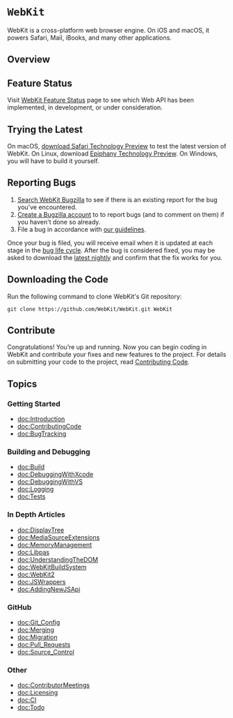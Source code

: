 # ``WebKit``

WebKit is a cross-platform web browser engine. On iOS and macOS, it powers Safari, Mail, iBooks, and many other applications.

## Overview

## Feature Status

Visit [WebKit Feature Status](https://webkit.org/status/) page to see which Web API has been implemented, in development, or under consideration.

## Trying the Latest

On macOS, [download Safari Technology Preview](https://webkit.org/downloads/) to test the latest version of WebKit. 
On Linux, download [Epiphany Technology Preview](https://webkitgtk.org/epiphany-tech-preview). 
On Windows, you will have to build it yourself.

## Reporting Bugs

1. [Search WebKit Bugzilla](https://bugs.webkit.org/query.cgi?format=specific&product=WebKit) to see if there is an existing report for the bug you've encountered.
2. [Create a Bugzilla account](https://bugs.webkit.org/createaccount.cgi) to to report bugs (and to comment on them) if you haven't done so already.
3. File a bug in accordance with [our guidelines](https://webkit.org/bug-report-guidelines/).

Once your bug is filed, you will receive email when it is updated at each stage in the [bug life cycle](https://webkit.org/bug-life-cycle). 
After the bug is considered fixed, you may be asked to download the [latest nightly](https://webkit.org/nightly) and confirm that the fix works for you.

## Downloading the Code

Run the following command to clone WebKit's Git repository:

```
git clone https://github.com/WebKit/WebKit.git WebKit
```

## Contribute

Congratulations! You’re up and running. Now you can begin coding in WebKit and contribute your fixes and new features to the project. 
For details on submitting your code to the project, read [Contributing Code](https://webkit.org/contributing-code/).


## Topics

### Getting Started

- <doc:Introduction>
- <doc:ContributingCode>
- <doc:BugTracking>

### Building and Debugging

- <doc:Build>
- <doc:DebuggingWithXcode>
- <doc:DebuggingWithVS>
- <doc:Logging>
- <doc:Tests>

### In Depth Articles

- <doc:DisplayTree>
- <doc:MediaSourceExtensions>
- <doc:MemoryManagement>
- <doc:Libpas>
- <doc:UnderstandingTheDOM>
- <doc:WebKitBuildSystem>
- <doc:WebKit2>
- <doc:JSWrappers>
- <doc:AddingNewJSApi>

### GitHub

- <doc:Git_Config>
- <doc:Merging>
- <doc:Migration>
- <doc:Pull_Requests>
- <doc:Source_Control>

### Other

- <doc:ContributorMeetings>
- <doc:Licensing>
- <doc:CI>
- <doc:Todo>
